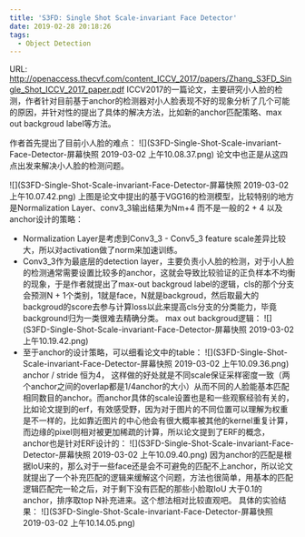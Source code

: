 ```yaml
---
title: 'S3FD: Single Shot Scale-invariant Face Detector'
date: 2019-02-28 20:18:26
tags:
  - Object Detection
---
```

URL: http://openaccess.thecvf.com/content_ICCV_2017/papers/Zhang_S3FD_Single_Shot_ICCV_2017_paper.pdf
ICCV2017的一篇论文，主要研究小人脸的检测，作者针对目前基于anchor的检测器对小人脸表现不好的现象分析了几个可能的原因，并针对性的提出了具体的解决方法，比如新的anchor匹配策略、max out backgroud label等方法。

作者首先提出了目前小人脸的难点：
![](S3FD-Single-Shot-Scale-invariant-Face-Detector-屏幕快照 2019-03-02 上午10.08.37.png)
论文中也正是从这四点出发来解决小人脸的检测问题。

![](S3FD-Single-Shot-Scale-invariant-Face-Detector-屏幕快照 2019-03-02 上午10.07.42.png)
上图是论文中提出的基于VGG16的检测模型，比较特别的地方是Normalization Layer、conv3_3输出结果为Nm+4 而不是一般的2 + 4 以及 anchor设计的策略：
+ Normalization Layer是考虑到Conv3_3 - Conv5_3 feature scale差异比较大，所以对activation做了norm来加速训练。
+ Conv3_3作为最底层的detection layer，主要负责小人脸的检测，对于小人脸的检测通常需要设置比较多的anchor，这就会导致比较验证的正负样本不均衡的现象，于是作者就提出了max-out backgroud label的逻辑，cls的那个分支会预测N + 1个类别，1就是face，N就是backgroud，然后取最大的backgroud的score去参与计算loss以此来提高cls分支的分类能力，毕竟background归为一类很难去精确分类。
max out backgroud逻辑：
![](S3FD-Single-Shot-Scale-invariant-Face-Detector-屏幕快照 2019-03-02 上午10.19.42.png)
+ 至于anchor的设计策略，可以细看论文中的table：
![](S3FD-Single-Shot-Scale-invariant-Face-Detector-屏幕快照 2019-03-02 上午10.09.36.png)
anchor / stride 恒为4， 这样做的好处就是不同scale保证采样密度一致（两个anchor之间的overlap都是1/4anchor的大小）从而不同的人脸能基本匹配相同数目的anchor。而anchor具体的scale设置也是和一些观察经验有关的，比如论文提到的erf，有效感受野，因为对于图片的不同位置可以理解为权重是不一样的，比如靠近图片的中心他会有很大概率被其他的kernel重复计算，而边缘的pixel则相对被更加稀疏的计算，所以论文提到了ERF的概念，anchor也是针对ERF设计的：
![](S3FD-Single-Shot-Scale-invariant-Face-Detector-屏幕快照 2019-03-02 上午10.09.40.png)
因为anchor的匹配是根据IoU来的，那么对于一些face还是会不可避免的匹配不上anchor，所以论文就提出了一个补充匹配的逻辑来缓解这个问题，方法也很简单，用基本的匹配逻辑匹配完一轮之后，对于剩下没有匹配的那些小脸取IoU 大于0.1的anchor，排序取top N补充进来。这个想法相对比较直观吧。
具体的实验结果：
![](S3FD-Single-Shot-Scale-invariant-Face-Detector-屏幕快照 2019-03-02 上午10.14.05.png)
